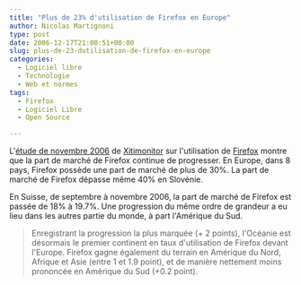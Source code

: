 ```yaml
---
title: "Plus de 23% d'utilisation de Firefox en Europe"
author: Nicolas Martignoni
type: post
date: 2006-12-17T21:00:51+00:00
slug: plus-de-23-dutilisation-de-firefox-en-europe
categories:
  - Logiciel libre
  - Technologie
  - Web et normes
tags:
  - Firefox
  - Logiciel Libre
  - Open Source

---
```

L'<a target="_blank" href="http://www.xitimonitor.com/fr-FR/Technique/Firefox_Novembre_2006/index-1-1-3-68.html">étude de novembre 2006</a> de <a target="_blank" href="http://www.xitimonitor.com/">Xitimonitor</a> sur l'utilisation de <a target="_blank" href="http://www.mozilla.com/firefox/">Firefox</a> montre que la part de marché de Firefox continue de progresser. En Europe, dans 8 pays, Firefox possède une part de marché de plus de 30%. La part de marché de Firefox dépasse même 40% en Slovénie.

En Suisse, de septembre à novembre 2006, la part de marché de Firefox est passée de 18% à 19.7%. Une progression du même ordre de grandeur a eu lieu dans les autres partie du monde, à part l'Amérique du Sud.

> Enregistrant la progression la plus marquée (+ 2 points), l'Océanie est désormais le premier continent en taux d'utilisation de Firefox devant l'Europe. Firefox gagne également du terrain en Amérique du Nord, Afrique et Asie (entre 1 et 1.9 point), et de manière nettement moins prononcée en Amérique du Sud (+0.2 point).
